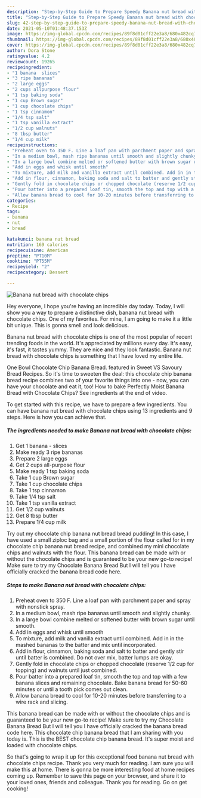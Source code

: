 ```yaml
---
description: "Step-by-Step Guide to Prepare Speedy Banana nut bread with chocolate chips"
title: "Step-by-Step Guide to Prepare Speedy Banana nut bread with chocolate chips"
slug: 42-step-by-step-guide-to-prepare-speedy-banana-nut-bread-with-chocolate-chips
date: 2021-05-10T01:48:37.153Z
image: https://img-global.cpcdn.com/recipes/89f8d01cff22e3a8/680x482cq70/banana-nut-bread-with-chocolate-chips-recipe-main-photo.jpg
thumbnail: https://img-global.cpcdn.com/recipes/89f8d01cff22e3a8/680x482cq70/banana-nut-bread-with-chocolate-chips-recipe-main-photo.jpg
cover: https://img-global.cpcdn.com/recipes/89f8d01cff22e3a8/680x482cq70/banana-nut-bread-with-chocolate-chips-recipe-main-photo.jpg
author: Dora Stone
ratingvalue: 4.2
reviewcount: 19265
recipeingredient:
- "1 banana  slices"
- "3 ripe bananas"
- "2 large eggs"
- "2 cups allpurpose flour"
- "1 tsp baking soda"
- "1 cup Brown sugar"
- "1 cup chocolate chips"
- "1 tsp cinnamon"
- "1/4 tsp salt"
- "1 tsp vanilla extract"
- "1/2 cup walnuts"
- "8 tbsp butter"
- "1/4 cup milk"
recipeinstructions:
- "Preheat oven to 350 F. Line a loaf pan with parchment paper and spray with nonstick spray."
- "In a medium bowl, mash ripe bananas until smooth and slightly chunky."
- "In a large bowl combine melted or softened butter with brown sugar until smooth."
- "Add in eggs and whisk until smooth"
- "To mixture, add milk and vanilla extract until combined. Add in in the mashed bananas to the batter and mix until incorporated."
- "Add in flour, cinnamon, baking soda and salt to batter and gently stir until batter is combined. Do not over mix, batter lumps are okay."
- "Gently fold in chocolate chips or chopped chocolate (reserve 1/2 cup for topping) and walnuts until just combined."
- "Pour batter into a prepared loaf tin, smooth the top and top with a few banana slices and remaining chocolate. Bake banana bread for 50-60 minutes or until a tooth pick comes out clean."
- "Allow banana bread to cool for 10-20 minutes before transferring to a wire rack and slicing."
categories:
- Recipe
tags:
- banana
- nut
- bread

katakunci: banana nut bread 
nutrition: 169 calories
recipecuisine: American
preptime: "PT10M"
cooktime: "PT55M"
recipeyield: "2"
recipecategory: Dessert

---
```



![Banana nut bread with chocolate chips](https://img-global.cpcdn.com/recipes/89f8d01cff22e3a8/680x482cq70/banana-nut-bread-with-chocolate-chips-recipe-main-photo.jpg)

Hey everyone, I hope you're having an incredible day today. Today, I will show you a way to prepare a distinctive dish, banana nut bread with chocolate chips. One of my favorites. For mine, I am going to make it a little bit unique. This is gonna smell and look delicious.

Banana nut bread with chocolate chips is one of the most popular of recent trending foods in the world. It's appreciated by millions every day. It's easy, it's fast, it tastes yummy. They are nice and they look fantastic. Banana nut bread with chocolate chips is something that I have loved my entire life.

One Bowl Chocolate Chip Banana Bread. featured in Sweet VS Savoury Bread Recipes. So it&#39;s time to sweeten the deal: this chocolate chip banana bread recipe combines two of your favorite things into one - now, you can have your chocolate and eat it, too! How to bake Perfectly Moist Banana Bread with Chocolate Chips? See ingredients at the end of video.


To get started with this recipe, we have to prepare a few ingredients. You can have banana nut bread with chocolate chips using 13 ingredients and 9 steps. Here is how you can achieve that.

<!--inarticleads1-->

##### The ingredients needed to make Banana nut bread with chocolate chips:

1. Get 1 banana - slices
1. Make ready 3 ripe bananas
1. Prepare 2 large eggs
1. Get 2 cups all-purpose flour
1. Make ready 1 tsp baking soda
1. Take 1 cup Brown sugar
1. Take 1 cup chocolate chips
1. Take 1 tsp cinnamon
1. Take 1/4 tsp salt
1. Take 1 tsp vanilla extract
1. Get 1/2 cup walnuts
1. Get 8 tbsp butter
1. Prepare 1/4 cup milk


Try out my chocolate chip banana nut bread bread pudding! In this case, I have used a small ziploc bag and a small portion of the flour called for in my chocolate chip banana nut bread recipe, and combined my mini chocolate chips and walnuts with the flour. This banana bread can be made with or without the chocolate chips and is guaranteed to be your new go-to recipe! Make sure to try my Chocolate Banana Bread But I will tell you I have officially cracked the banana bread code here. 

<!--inarticleads2-->

##### Steps to make Banana nut bread with chocolate chips:

1. Preheat oven to 350 F. Line a loaf pan with parchment paper and spray with nonstick spray.
1. In a medium bowl, mash ripe bananas until smooth and slightly chunky.
1. In a large bowl combine melted or softened butter with brown sugar until smooth.
1. Add in eggs and whisk until smooth
1. To mixture, add milk and vanilla extract until combined. Add in in the mashed bananas to the batter and mix until incorporated.
1. Add in flour, cinnamon, baking soda and salt to batter and gently stir until batter is combined. Do not over mix, batter lumps are okay.
1. Gently fold in chocolate chips or chopped chocolate (reserve 1/2 cup for topping) and walnuts until just combined.
1. Pour batter into a prepared loaf tin, smooth the top and top with a few banana slices and remaining chocolate. Bake banana bread for 50-60 minutes or until a tooth pick comes out clean.
1. Allow banana bread to cool for 10-20 minutes before transferring to a wire rack and slicing.


This banana bread can be made with or without the chocolate chips and is guaranteed to be your new go-to recipe! Make sure to try my Chocolate Banana Bread But I will tell you I have officially cracked the banana bread code here. This chocolate chip banana bread that I am sharing with you today is. This is the BEST chocolate chip banana bread. It&#39;s super moist and loaded with chocolate chips. 

So that's going to wrap it up for this exceptional food banana nut bread with chocolate chips recipe. Thank you very much for reading. I am sure you will make this at home. There is gonna be more interesting food at home recipes coming up. Remember to save this page on your browser, and share it to your loved ones, friends and colleague. Thank you for reading. Go on get cooking!
